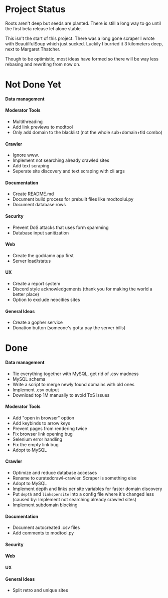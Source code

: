 # Project Status
Roots aren't deep but seeds are planted. There is still a long way to go until the first beta release let alone stable.

This isn't the start of this project. There was a long gone scraper I wrote with BeautilfulSoup which just sucked. Luckily I burried it 3 kilometers deep, next to Margaret Thatcher.

Though to be optimistic, most ideas have formed so there will be way less rebasing and rewriting from now on.

# Not Done Yet
#### Data management
#### Moderator Tools
- Multithreading
- Add link previews to modtool
- Only add domain to the blacklist (not the whole sub+domain+tld combo)
#### Crawler
- Ignore www.
- Implement not searching already crawled sites
- Add text scraping
- Seperate site discovery and text scraping with cli args
#### Documentation
- Create README.md
- Document build process for prebuilt files like modtoolui.py
- Document database rows
#### Security
- Prevent DoS attacks that uses form spamming
- Database input sanitization
#### Web
- Create the goddamn app first
- Server load/status
#### UX
- Create a report system
- Discord style acknowledgements (thank you for making the world a better place)
- Option to exclude neocities sites
#### General Ideas
- Create a gopher service
- Donation button (someone's gotta pay the server bills)


# Done
#### Data management
- Tie everything together with MySQL, get rid of .csv madness
- MySQL schema
- Write a script to merge newly found domains with old ones
- Implement .csv output
- Download top 1M manually to avoid ToS issues
#### Moderator Tools
- Add "open in browser" option
- Add keybinds to arrow keys
- Prevent pages from rendering twice
- Fix browser link opening bug
- Selenium error handling
- Fix the empty link bug
- Adopt to MySQL
#### Crawler
- Optimize and reduce database accesses
- Rename to curatedcrawl-crawler. Scraper is something else
- Adopt to MySQL
- Implement depth and links per site variables for faster domain discovery
- Put `depth` and `linkspersite` into a config file where it's changed less (caused by: Implement not searching already crawled sites)
- Implement subdomain blocking
#### Documentation
- Document autocreated .csv files
- Add comments to modtool.py
#### Security
#### Web
#### UX
#### General Ideas
- Split retro and unique sites
